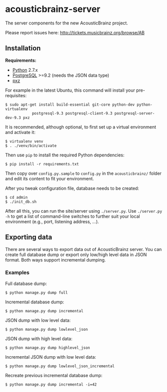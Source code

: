 # acousticbrainz-server

The server components for the new AcousticBrainz project.

Please report issues here: http://tickets.musicbrainz.org/browse/AB


## Installation

**Requirements:**

* [Python](https://www.python.org/) 2.7.x
* [PostgreSQL](http://www.postgresql.org/) >=9.2 (needs the JSON data type)
* [pxz](http://manpages.ubuntu.com/manpages/trusty/man1/pxz.1.html)

For example in the latest Ubuntu, this command will install your pre-requisites:

    $ sudo apt-get install build-essential git-core python-dev python-virtualenv
                postgresql-9.3 postgresql-client-9.3 postgresql-server-dev-9.3 pxz

It is recommended, although optional, to first set up a virtual environment and
activate it:

    $ virtualenv venv
    $ . ./venv/bin/activate

Then use `pip` to install the required Python dependencies:

    $ pip install -r requirements.txt

Then copy over `config.py.sample` to `config.py` in the `acousticbrainz/` folder
and edit its content to fit your environment.

After you tweak configuration file, database needs to be created:

    $ cd admin
    $ ./init_db.sh

After all this, you can run the site/server using `./server.py`.
Use `./server.py -h` to get a list of command-line switches
to further suit your local environment (e.g., port, listening address, ...).


## Exporting data

There are several ways to export data out of AcousticBrainz server. You can
create full database dump or export only low/high level data in JSON format.
Both ways support incremental dumping.

### Examples

Full database dump:

    $ python manage.py dump full

Incremental database dump:

    $ python manage.py dump incremental

JSON dump with low level data:

    $ python manage.py dump lowlevel_json

JSON dump with high level data:

    $ python manage.py dump highlevel_json

Incremental JSON dump with low level data:

    $ python manage.py dump lowlevel_json_incremental

Recreate previous incremental database dump:

    $ python manage.py dump incremental -i=42
